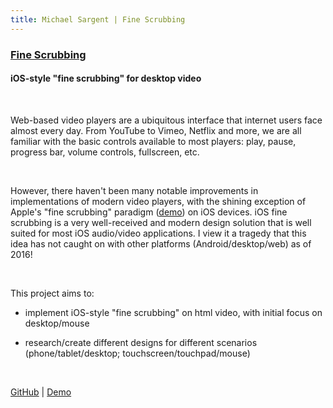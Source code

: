 ```yaml
---
title: Michael Sargent | Fine Scrubbing
---
```


### [Fine Scrubbing]()
#### iOS-style "fine scrubbing" for desktop video

<br> 

Web-based video players are a ubiquitous interface that internet users face almost every day.
From YouTube to Vimeo, Netflix and more, we are all familiar with the basic controls available to most players:
play, pause, progress bar, volume controls, fullscreen, etc.

<br> 

However, there haven't been many notable improvements in implementations of modern video players,
with the shining exception of Apple's "fine scrubbing" paradigm ([demo](https://www.youtube.com/watch?v=slEYBlw6pCs)) on iOS devices.
iOS fine scrubbing is a very well-received and modern design solution that is well suited for most iOS audio/video applications.
I view it a tragedy that this idea has not caught on with other platforms (Android/desktop/web) as of 2016!

<br> 

This project aims to: 

* implement iOS-style "fine scrubbing" on html video, with initial focus on desktop/mouse

* research/create different designs for different scenarios (phone/tablet/desktop; touchscreen/touchpad/mouse)

<br> 

[GitHub][github] | [Demo][demo]

[github]: <https://github.com/mksarge/fine-scrubbing>
[blog]: <../../blog/finescrubbing>
[demo]: <>
